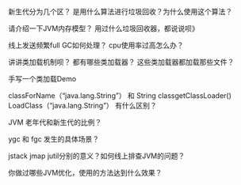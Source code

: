 新生代分为几个区？ 是用什么算法进行垃圾回收？为什么使用这个算法？



请介绍一下JVM内存模型？  用过什么垃圾回收器，都说说呗》



线上发送频繁full GC如何处理？ cpu使用率过高怎么办？



讲讲类加载机制呗？ 都有哪些类加载器？  这些类加载器都加载那些文件？



手写一个类加载Demo



classForName（“java.lang.String”） 和 String classgetClassLoader() LoadClass（“java.lang.String”） 有什么区别？



JVM 老年代和新生代的比例？



ygc 和 fgc 发生的具体场景？



jstack jmap  jutil分别的意义？如何线上排查JVM的问题？



你做过哪些JVM优化，使用的方法达到什么效果？
